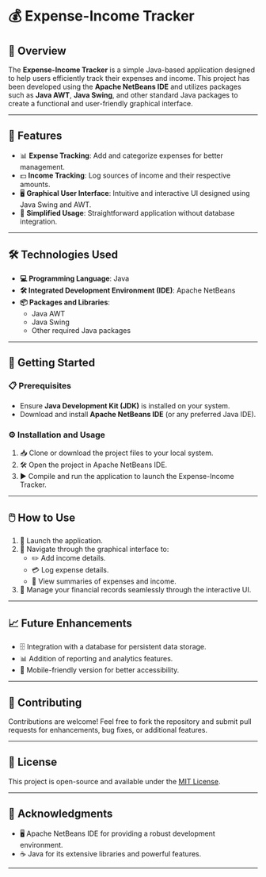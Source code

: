 # 💰 Expense-Income Tracker

## 📝 Overview
The **Expense-Income Tracker** is a simple Java-based application designed to help users efficiently track their expenses and income. This project has been developed using the **Apache NetBeans IDE** and utilizes packages such as **Java AWT**, **Java Swing**, and other standard Java packages to create a functional and user-friendly graphical interface.

---

## 🌟 Features
- 📊 **Expense Tracking**: Add and categorize expenses for better management.
- 💵 **Income Tracking**: Log sources of income and their respective amounts.
- 🖥️ **Graphical User Interface**: Intuitive and interactive UI designed using Java Swing and AWT.
- 🎯 **Simplified Usage**: Straightforward application without database integration.

---

## 🛠️ Technologies Used
- **💻 Programming Language**: Java
- **🛠️ Integrated Development Environment (IDE)**: Apache NetBeans
- **📦 Packages and Libraries**:
  - Java AWT
  - Java Swing
  - Other required Java packages

---

## 🚀 Getting Started
### 📋 Prerequisites
- Ensure **Java Development Kit (JDK)** is installed on your system.
- Download and install **Apache NetBeans IDE** (or any preferred Java IDE).

### ⚙️ Installation and Usage
1. 📥 Clone or download the project files to your local system.
2. 🛠️ Open the project in Apache NetBeans IDE.
3. ▶️ Compile and run the application to launch the Expense-Income Tracker.

---

## 🖱️ How to Use
1. 🚀 Launch the application.
2. 🧭 Navigate through the graphical interface to:
   - ✏️ Add income details.
   - 💳 Log expense details.
   - 📄 View summaries of expenses and income.
3. 💼 Manage your financial records seamlessly through the interactive UI.

---

## 📈 Future Enhancements
- 🗄️ Integration with a database for persistent data storage.
- 📊 Addition of reporting and analytics features.
- 📱 Mobile-friendly version for better accessibility.

---

## 🤝 Contributing
Contributions are welcome! Feel free to fork the repository and submit pull requests for enhancements, bug fixes, or additional features.

---

## 📜 License
This project is open-source and available under the [MIT License](LICENSE).

---

## 🙏 Acknowledgments
- 🖥️ Apache NetBeans IDE for providing a robust development environment.
- ☕ Java for its extensive libraries and powerful features.

---
